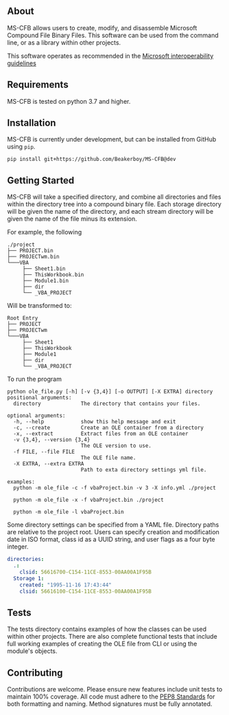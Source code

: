 ## About
MS-CFB allows users to create, modify, and disassemble Microsoft Compound File Binary Files. This software can be used from the command line, or as a library within other projects.

This software operates as recommended in the [Microsoft interoperability guidelines](https://winprotocoldoc.blob.core.windows.net/productionwindowsarchives/MS-CFB/%5bMS-CFB%5d.pdf) 

## Requirements
MS-CFB is tested on python 3.7 and higher.

## Installation
MS-CFB is currently under development, but can be installed from GitHub using `pip`.
```
pip install git+https://github.com/Beakerboy/MS-CFB@dev
```

## Getting Started
MS-CFB will take a specified directory, and combine all directories and files within the directory tree into a compound binary file. Each storage directory will be given the name of the directory, and each stream directory will be given the name of the file minus its extension.

For example, the following
```
./project
├── PROJECT.bin
├── PROJECTwm.bin
└───VBA
     ├── Sheet1.bin
     ├── ThisWorkbook.bin
     ├── Module1.bin
     ├── dir
     └── _VBA_PROJECT
```

Will be transformed to:
```
Root Entry
├── PROJECT
├── PROJECTwm
└───VBA
     ├── Sheet1
     ├── ThisWorkbook
     ├── Module1
     ├── dir
     └── _VBA_PROJECT
```
To run the program
```
python ole_file.py [-h] [-v {3,4}] [-o OUTPUT] [-X EXTRA] directory
positional arguments:
  directory             The directory that contains your files.

optional arguments:
  -h, --help            show this help message and exit
  -c, --create          Create an OLE container from a directory
  -x, --extract         Extract files from an OLE container
  -v {3,4}, --version {3,4}
                        The OLE version to use.
  -f FILE, --file FILE
                        The OLE file name.
  -X EXTRA, --extra EXTRA
                        Path to exta directory settings yml file.

examples:
  python -m ole_file -c -f vbaProject.bin -v 3 -X info.yml ./project

  python -m ole_file -x -f vbaProject.bin ./project

  python -m ole_file -l vbaProject.bin
```

Some directory settings can be specified from a YAML file. Directory paths are relative to the project root. Users can specify creation and modification date in ISO format, class id as a UUID string, and user flags as a four byte integer.
```yaml
directories:
  .:
    clsid: 56616700-C154-11CE-8553-00AA00A1F95B
  Storage 1:
    created: "1995-11-16 17:43:44"
    clsid: 56616100-C154-11CE-8553-00AA00A1F95B
```

## Tests
The tests directory contains examples of how the classes can be used within other projects. There are also complete functional tests that include full working examples of creating the OLE file from CLI or using the module's objects.

## Contributing
Contributions are welcome. Please ensure new features include unit tests to maintain 100% coverage. All code must adhere to the [PEP8 Standards](https://peps.python.org/pep-0008/) for both formatting and naming. Method signatures must be fully annotated.


